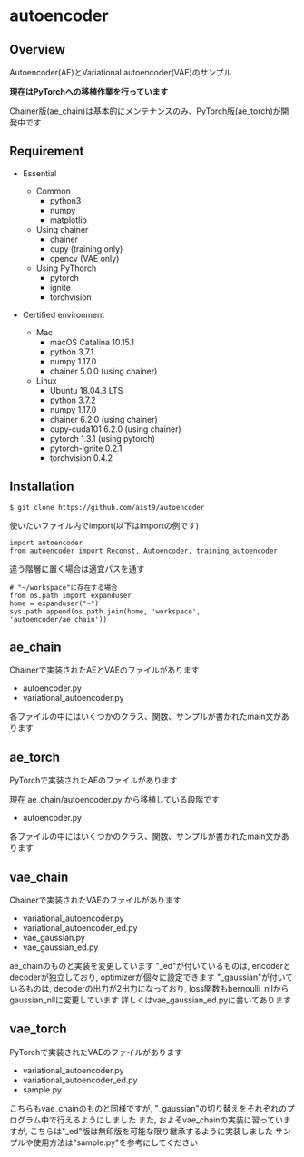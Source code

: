 # autoencoder


## Overview

Autoencoder(AE)とVariational autoencoder(VAE)のサンプル

**現在はPyTorchへの移植作業を行っています**

Chainer版(ae_chain)は基本的にメンテナンスのみ、PyTorch版(ae_torch)が開発中です

## Requirement

- Essential
    - Common
        - python3
        - numpy
        - matplotlib
    - Using chainer
        - chainer
        - cupy (training only)
        - opencv (VAE only)
    - Using PyThorch
        - pytorch
        - ignite
        - torchvision

- Certified environment
    - Mac
        - macOS Catalina 10.15.1
        - python 3.7.1
        - numpy 1.17.0
        - chainer 5.0.0 (using chainer)
    - Linux
        - Ubuntu 18.04.3 LTS
        - python 3.7.2
        - numpy 1.17.0
        - chainer 6.2.0 (using chainer)
        - cupy-cuda101 6.2.0 (using chainer)
        - pytorch 1.3.1 (using pytorch)
        - pytorch-ignite 0.2.1
        - torchvision 0.4.2

## Installation
```
$ git clone https://github.com/aist9/autoencoder
```

使いたいファイル内でimport(以下はimportの例です)

```
import autoencoder
from autoencoder import Reconst, Autoencoder, training_autoencoder
```
違う階層に置く場合は適宜パスを通す
```
# "~/workspace"に存在する場合
from os.path import expanduser
home = expanduser("~")
sys.path.append(os.path.join(home, 'workspace', 'autoencoder/ae_chain'))
```

## ae_chain

Chainerで実装されたAEとVAEのファイルがあります

- autoencoder.py
- variational_autoencoder.py

各ファイルの中にはいくつかのクラス、関数、サンプルが書かれたmain文があります

## ae_torch

PyTorchで実装されたAEのファイルがあります

現在 ae_chain/autoencoder.py から移植している段階です

- autoencoder.py

各ファイルの中にはいくつかのクラス、関数、サンプルが書かれたmain文があります

## vae_chain

Chainerで実装されたVAEのファイルがあります

- variational_autoencoder.py
- variational_autoencoder_ed.py
- vae_gaussian.py
- vae_gaussian_ed.py

ae_chainのものと実装を変更しています
"_ed"が付いているものは, encoderとdecoderが独立しており, optimizerが個々に設定できます
"_gaussian"が付いているものは, decoderの出力が2出力になっており, loss関数もbernoulli_nllからgaussian_nllに変更しています
詳しくはvae_gaussian_ed.pyに書いてあります

## vae_torch

PyTorchで実装されたVAEのファイルがあります

- variational_autoencoder.py
- variational_autoencoder_ed.py
- sample.py

こちらもvae_chainのものと同様ですが, "_gaussian"の切り替えをそれぞれのプログラム中で行えるようにしました
また, およそvae_chainの実装に習っていますが, こちらは"_ed"版は無印版を可能な限り継承するように実装しました
サンプルや使用方法は"sample.py"を参考にしてください

